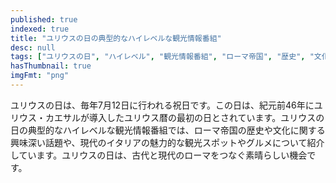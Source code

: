 ```yaml
---
published: true
indexed: true
title: "ユリウスの日の典型的なハイレベルな観光情報番組"
desc: null
tags: ["ユリウスの日", "ハイレベル", "観光情報番組", "ローマ帝国", "歴史", "文化", "イタリア", "観光スポット", "グルメ"]
hasThumbnail: true
imgFmt: "png"
---
```


ユリウスの日は、毎年7月12日に行われる祝日です。この日は、紀元前46年にユリウス・カエサルが導入したユリウス暦の最初の日とされています。ユリウスの日の典型的なハイレベルな観光情報番組では、ローマ帝国の歴史や文化に関する興味深い話題や、現代のイタリアの魅力的な観光スポットやグルメについて紹介しています。ユリウスの日は、古代と現代のローマをつなぐ素晴らしい機会です。
